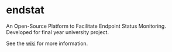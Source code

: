 # endstat
An Open-Source Platform to Facilitate Endpoint Status Monitoring.
Developed for final year university project.

See the [wiki](https://github.com/AliMickey/endstat/wiki) for more information.